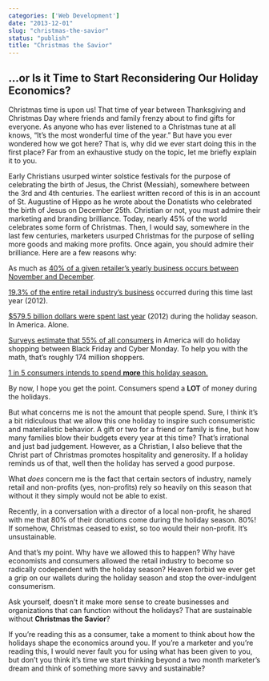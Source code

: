 ```yaml
---
categories: ['Web Development']
date: "2013-12-01"
slug: "christmas-the-savior"
status: "publish"
title: "Christmas the Savior"
---
```


## ...or Is it Time to Start Reconsidering Our Holiday Economics?

Christmas time is upon us! That time of year between Thanksgiving and Christmas Day where friends and family frenzy about to find gifts for everyone. As anyone who has ever listened to a Christmas tune at all knows, “It’s the most wonderful time of the year.” But have you ever wondered how we got here? That is, why did we ever start doing this in the first place? Far from an exhaustive study on the topic, let me briefly explain it to you.

Early Christians usurped winter solstice festivals for the purpose of celebrating the birth of Jesus, the Christ (Messiah), somewhere between the 3rd and 4th centuries. The earliest written record of this is in an account of St. Augustine of Hippo as he wrote about the Donatists who celebrated the birth of Jesus on December 25th. Christian or not, you must admire their marketing and branding brilliance. Today, nearly 45% of the world celebrates some form of Christmas. Then, I would say, somewhere in the last few centuries, marketers usurped Christmas for the purpose of selling more goods and making more profits. Once again, you should admire their brilliance. Here are a few reasons why:

As much as [40% of a given retailer’s yearly business occurs between November and December](http://www.nrf.com/modules.php?name=Pages&sp_id=1140).

[19.3% of the entire retail industry’s business](http://www.nrf.com/modules.php?name=Pages&sp_id=1140) occurred during this time last year (2012).

[$579.5 billion dollars were spent last year](http://www.nrf.com/modules.php?name=Pages&sp_id=1140) (2012) during the holiday season. In America. Alone.

[Surveys estimate that 55% of all consumers](http://www.accenture.com/us-en/Pages/insight-holiday-2013-shopping-trends-infographic.aspx) in America will do holiday shopping between Black Friday and Cyber Monday. To help you with the math, that’s roughly 174 million shoppers.

[1 in 5 consumers intends to spend **more** this holiday season.](http://www.accenture.com/us-en/Pages/insight-holiday-2013-shopping-trends-infographic.aspx)

By now, I hope you get the point. Consumers spend a **LOT** of money during the holidays.

But what concerns me is not the amount that people spend. Sure, I think it’s a bit ridiculous that we allow this one holiday to inspire such consumeristic and materialistic behavior. A gift or two for a friend or family is fine, but how many families blow their budgets every year at this time? That’s irrational and just bad judgement. However, as a Christian, I also believe that the Christ part of Christmas promotes hospitality and generosity. If a holiday reminds us of that, well then the holiday has served a good purpose.

What _does_ concern me is the fact that certain sectors of industry, namely retail and non-profits (yes, non-profits) rely so heavily on this season that without it they simply would not be able to exist.

Recently, in a conversation with a director of a local non-profit, he shared with me that 80% of their donations come during the holiday season. 80%! If somehow, Christmas ceased to exist, so too would their non-profit. It’s unsustainable.

And that’s my point. Why have we allowed this to happen? Why have economists and consumers allowed the retail industry to become so radically codependent with the holiday season? Heaven forbid we ever get a grip on our wallets during the holiday season and stop the over-indulgent consumerism.

Ask yourself, doesn’t it make more sense to create businesses and organizations that can function without the holidays? That are sustainable without **Christmas the Savior**?

If you’re reading this as a consumer, take a moment to think about how the holidays shape the economics around you. If you’re a marketer and you’re reading this, I would never fault you for using what has been given to you, but don’t you think it’s time we start thinking beyond a two month marketer’s dream and think of something more savvy and sustainable?
